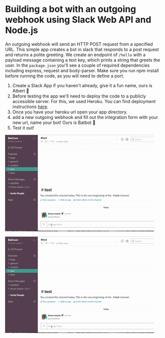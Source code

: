 # Building a bot with an outgoing webhook using Slack Web API and Node.js

An outgoing webhook will send an HTTP POST request from a specified URL. This simple app creates a bot in slack that 
responds to a post request and returns a polite greeting. We create an endpoint of `/hello` with a payload message containing a text key, which prints a string that greets the user.
In the `package.json` you'll see a couple of required dependencies including express, request and body-parser. Make sure you run npm install before running the code, as you will need to define a port. 

1. Create a Slack App if you haven't already, give it a fun name, ours is Albert :older_man: 
2. Before testing the app we'll need to deploy the code to a publicly accessible server. For this, we used Heroku. 
You can find deployment instructions [here](https://devcenter.heroku.com/articles/getting-started-with-nodejs#introduction). 
3. Once you have your heroku url open your app directory. 
4. add a new outgoing webhook and fill out the integration form with your new url, name your bot! Ours is Batbot :bat:
5. Test it out! 

<img alt="" src="/imgs/sample.gif"/>

![Alt text](/imgs/sample.gif?raw=true)
